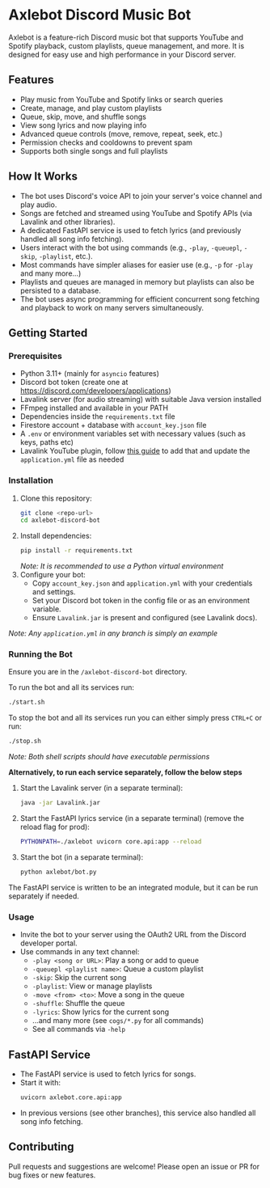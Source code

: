 # Axlebot Discord Music Bot

Axlebot is a feature-rich Discord music bot that supports YouTube and Spotify playback, custom playlists, queue management, and more. It is designed for easy use and high performance in your Discord server.

## Features
- Play music from YouTube and Spotify links or search queries
- Create, manage, and play custom playlists
- Queue, skip, move, and shuffle songs
- View song lyrics and now playing info
- Advanced queue controls (move, remove, repeat, seek, etc.)
- Permission checks and cooldowns to prevent spam
- Supports both single songs and full playlists

## How It Works
- The bot uses Discord's voice API to join your server's voice channel and play audio.
- Songs are fetched and streamed using YouTube and Spotify APIs (via Lavalink and other libraries).
- A dedicated FastAPI service is used to fetch lyrics (and previously handled all song info fetching).
- Users interact with the bot using commands (e.g., `-play`, `-queuepl`, `-skip`, `-playlist`, etc.).
- Most commands have simpler aliases for easier use (e.g., `-p` for `-play` and many more...)
- Playlists and queues are managed in memory but playlists can also be persisted to a database.
- The bot uses async programming for efficient concurrent song fetching and playback to work on many servers simultaneously.

## Getting Started

### Prerequisites
- Python 3.11+ (mainly for `asyncio` features)
- Discord bot token (create one at https://discord.com/developers/applications)
- Lavalink server (for audio streaming) with suitable Java version installed
- FFmpeg installed and available in your PATH
- Dependencies inside the `requirements.txt` file
- Firestore account + database with `account_key.json` file
- A `.env` or environment variables set with necessary values (such as keys, paths etc)
- Lavalink YouTube plugin, follow [this guide](https://github.com/lavalink-devs/youtube-source#plugin) to add that and update the `application.yml` file as needed

### Installation
1. Clone this repository:
   ```bash
   git clone <repo-url>
   cd axlebot-discord-bot
   ```
2. Install dependencies:
   ```bash
   pip install -r requirements.txt
   ```
   *Note: It is recommended to use a Python virtual environment*
4. Configure your bot:
   - Copy `account_key.json` and `application.yml` with your credentials and settings.
   - Set your Discord bot token in the config file or as an environment variable.
   - Ensure `Lavalink.jar` is present and configured (see Lavalink docs).

*Note: Any `application.yml` in any branch is simply an example*

### Running the Bot

Ensure you are in the `/axlebot-discord-bot` directory.

To run the bot and all its services run:

```bash
./start.sh
```

To stop the bot and all its services run you can either simply press `CTRL+C` or run:

```bash
./stop.sh
```

*Note: Both shell scripts should have executable permissions*

**Alternatively, to run each service separately, follow the below steps**

1. Start the Lavalink server (in a separate terminal):
   ```bash
   java -jar Lavalink.jar
   ```
2. Start the FastAPI lyrics service (in a separate terminal) (remove the reload flag for prod):
   ```bash
   PYTHONPATH=./axlebot uvicorn core.api:app --reload
   ```
3. Start the bot (in a separate terminal):
   ```bash
   python axlebot/bot.py
   ```

The FastAPI service is written to be an integrated module, but it can be run separately if needed.

### Usage
- Invite the bot to your server using the OAuth2 URL from the Discord developer portal.
- Use commands in any text channel:
  - `-play <song or URL>`: Play a song or add to queue
  - `-queuepl <playlist name>`: Queue a custom playlist
  - `-skip`: Skip the current song
  - `-playlist`: View or manage playlists
  - `-move <from> <to>`: Move a song in the queue
  - `-shuffle`: Shuffle the queue
  - `-lyrics`: Show lyrics for the current song
  - ...and many more (see `cogs/*.py` for all commands)
  - See all commands via `-help`

## FastAPI Service
- The FastAPI service is used to fetch lyrics for songs.
- Start it with:
  ```bash
  uvicorn axlebot.core.api:app
  ```
- In previous versions (see other branches), this service also handled all song info fetching.

## Contributing
Pull requests and suggestions are welcome! Please open an issue or PR for bug fixes or new features.
